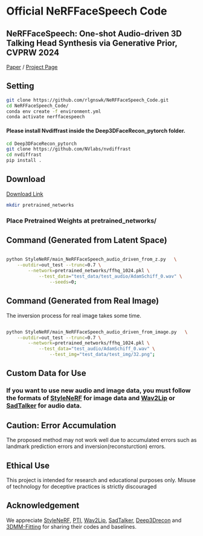 # Official NeRFFaceSpeech Code

## NeRFFaceSpeech: One-shot Audio-driven 3D Talking Head Synthesis via Generative Prior, CVPRW 2024

[Paper](http://arxiv.org/abs/2405.05749/)  /  [Project Page](https://rlgnswk.github.io/NeRFFaceSpeech_ProjectPage/)


## Setting

```.bash
git clone https://github.com/rlgnswk/NeRFFaceSpeech_Code.git
cd NeRFFaceSpeech_Code/
conda env create -f environment.yml
conda activate nerffacespeech
```

#### Please install Nvdiffrast inside the Deep3DFaceRecon_pytorch folder.

```.bash
cd Deep3DFaceRecon_pytorch
git clone https://github.com/NVlabs/nvdiffrast
cd nvdiffrast
pip install .
```

## Download 

[Download Link](https://drive.google.com/drive/folders/1W3TGSh5ufmT3T1XPwU7LRB_y4bcbmm9i?usp=sharing)

```.bash
mkdir pretrained_networks
```

### Place Pretrained Weights at pretrained_networks/

## Command (Generated from Latent Space)

```.bash

python StyleNeRF/main_NeRFFaceSpeech_audio_driven_from_z.py   \
    --outdir=out_test --trunc=0.7 \
        --network=pretrained_networks/ffhq_1024.pkl \
            --test_data="test_data/test_audio/AdamSchiff_0.wav" \
                --seeds=0;        

```

## Command (Generated from Real Image)

The inversion process for real image takes some time.

```.bash

python StyleNeRF/main_NeRFFaceSpeech_audio_driven_from_image.py   \
    --outdir=out_test --trunc=0.7 \
        --network=pretrained_networks/ffhq_1024.pkl \
            --test_data="test_audio/AdamSchiff_0.wav" \
                --test_img="test_data/test_img/32.png";       

```

## Custom Data for Use

### If you want to use new audio and image data, you must follow the formats of [StyleNeRF](https://github.com/facebookresearch/StyleNeRF) for image data and [Wav2Lip](https://github.com/Rudrabha/Wav2Lip) or [SadTalker](https://github.com/OpenTalker/SadTalker) for audio data.

## Caution: Error Accumulation

The proposed method may not work well due to accumulated errors such as landmark prediction errors and inversion(reconsturction) errors.

## Ethical Use

This project is intended for research and educational purposes only. Misuse of technology for deceptive practices is strictly discouraged

## Acknowledgement

We appreciate [StyleNeRF](https://github.com/facebookresearch/StyleNeRF), [PTI](https://github.com/danielroich/PTI), [Wav2Lip](https://github.com/Rudrabha/Wav2Lip), [SadTalker](https://github.com/OpenTalker/SadTalker), [Deep3Drecon](https://github.com/sicxu/Deep3DFaceRecon_pytorch) and [3DMM-Fitting](https://github.com/ascust/3DMM-Fitting-Pytorch) for sharing their codes and baselines.

